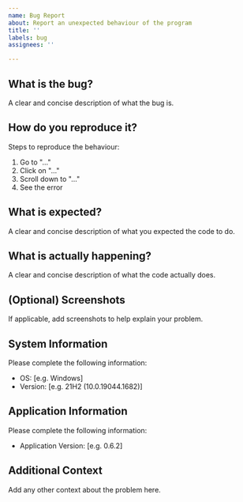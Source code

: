 ```yaml
---
name: Bug Report
about: Report an unexpected behaviour of the program
title: ''
labels: bug
assignees: ''

---
```


## What is the bug?
A clear and concise description of what the bug is.

## How do you reproduce it?
Steps to reproduce the behaviour:
1. Go to "..."
2. Click on "..."
3. Scroll down to "..."
4. See the error

## What is expected?
A clear and concise description of what you expected the code to do.

## What is actually happening?
A clear and concise description of what the code actually does.

## (Optional) Screenshots
If applicable, add screenshots to help explain your problem.

## System Information
Please complete the following information:
 - OS: [e.g. Windows]
 - Version: [e.g. 21H2 (10.0.19044.1682)]

## Application Information
Please complete the following information:
 - Application Version: [e.g. 0.6.2]

## Additional Context
Add any other context about the problem here.
